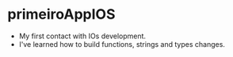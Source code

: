 # primeiroAppIOS

- My first contact with IOs development.
- I've learned how to build functions, strings and types changes.
